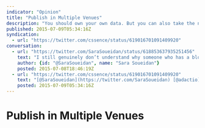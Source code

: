 ```yaml
---
indicator: "Opinion"
title: "Publish in Multiple Venues"
description: "You should own your own data. But you can also take the next step."
published: 2015-07-09T05:34:16Z
syndication:
  - url: "https://twitter.com/cssence/status/619016701091409920"
conversation:
  - url: "https://twitter.com/SaraSoueidan/status/618853637935251456"
    text: "I still genuinely don’t understand why someone who has a blog would rather post an article on Medium instead."
    author: {id: "@SaraSoueidan", name: "Sara Soueidan"}
    posted: 2015-07-08T18:46:19Z
  - url: "https://twitter.com/cssence/status/619016701091409920"
    text: "[@SaraSoueidan](https://twitter.com/SaraSoueidan) [@adactio](https://twitter.com/adactio) I’m all-in on <abbr title=\"Own Your Own Data\">OYOD</abbr> but I like [@zeldman](https://twitter.com/zeldman)’s take on publishing in multiple venues [zeldman.com/2015/04/20/whos-afraid-of-the-big-bad-medium](http://www.zeldman.com/2015/04/20/whos-afraid-of-the-big-bad-medium/)"
    posted: 2015-07-09T05:34:16Z
---
```


# Publish in Multiple Venues
